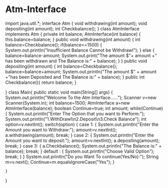 # Atm-Interface
import java.util.*;
interface Atm
{
     void withdrawing(int amount);
     void depositing(int amount);
     int Checkbalance();
}
class AtmInterface implements Atm
{
    private int balance;
    AtmInterface(int balance)
    {
        this.balance=balance;
    }
    public void withdrawing(int amount)
    {
        int balance=Checkbalance();
        if(balance<=1500)
        {
            System.out.println("Insufficient Balance Cannot be Withdrawl");
        }
        else
        {
            balance=balance-amount;
            System.out.print("The amount $"+ amount +" has been withdrawn and The Balance is:" + balance);
        }
    }
    public void depositing(int amount)
    {
        int balance=Checkbalance();
        balance=balance+amount;
        System.out.println("The amount $" + amount +"has been Deposited and The Balance is:" + balance);
    }
    public int Checkbalance(){
        return balance;
    }
    
    
}
class Main{
    public static void main(String[] args)
    {
        System.out.println("Welcome To the Atm Interface......");
        Scanner v=new Scanner(System.in);
        int balance=1500;
        AtmInterface a=new AtmInterface(balance);
        boolean Continue=true;
        int amount;
        while(Continue)
        {
            System.out.println("Enter The Option that you want to Perform:");
            System.out.println("1.WithDrawl\n2.Deposit\n3.Check Balance");
            int option=v.nextInt();
            switch(option)
            {
                case 1:
                {
                        System.out.println("Enter the Amount you want to Withdraw:");
                        amount=v.nextInt();
                        a.withdrawing(amount);
                        break;
                }
                case 2:
                {
                        System.out.println("Enter the Amount you want to deposit:");
                        amount=v.nextInt();
                        a.depositing(amount);
                        break;
                }
                case 3:
                {
                        a.Checkbalance();
                        System.out.println("The Balance is:" + balance);
                        break;
                }
                default :
                {
                    System.out.println("Choose Valid Option");
                    break;
                }
            }
            System.out.println("Do you Want To continue(Yes/No):");
            String m=v.next();
            Continue=m.equalsIgnoreCase("Yes");
        }
       
    }
}
